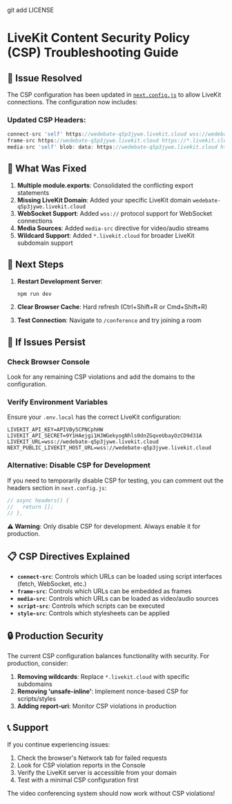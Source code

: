 git add LICENSE
# LiveKit Content Security Policy (CSP) Troubleshooting Guide

## 🚨 Issue Resolved

The CSP configuration has been updated in [`next.config.js`](next.config.js) to allow LiveKit connections. The configuration now includes:

### Updated CSP Headers:
```javascript
connect-src 'self' https://wedebate-q5p3jywe.livekit.cloud wss://wedebate-q5p3jywe.livekit.cloud https://*.livekit.cloud wss://*.livekit.cloud
frame-src https://wedebate-q5p3jywe.livekit.cloud https://*.livekit.cloud
media-src 'self' blob: data: https://wedebate-q5p3jywe.livekit.cloud https://*.livekit.cloud
```

## 🔧 What Was Fixed

1. **Multiple module.exports**: Consolidated the conflicting export statements
2. **Missing LiveKit Domain**: Added your specific LiveKit domain `wedebate-q5p3jywe.livekit.cloud`
3. **WebSocket Support**: Added `wss://` protocol support for WebSocket connections
4. **Media Sources**: Added `media-src` directive for video/audio streams
5. **Wildcard Support**: Added `*.livekit.cloud` for broader LiveKit subdomain support

## 🔄 Next Steps

1. **Restart Development Server**: 
   ```bash
   npm run dev
   ```

2. **Clear Browser Cache**: Hard refresh (Ctrl+Shift+R or Cmd+Shift+R)

3. **Test Connection**: Navigate to `/conference` and try joining a room

## 🐛 If Issues Persist

### Check Browser Console
Look for any remaining CSP violations and add the domains to the configuration.

### Verify Environment Variables
Ensure your `.env.local` has the correct LiveKit configuration:
```env
LIVEKIT_API_KEY=APIVBy5CPNCphHW
LIVEKIT_API_SECRET=9Y1HAejgi1HJWGekyogNhls0dnZGqveUbayOzCD9d31A
LIVEKIT_URL=wss://wedebate-q5p3jywe.livekit.cloud
NEXT_PUBLIC_LIVEKIT_HOST_URL=wss://wedebate-q5p3jywe.livekit.cloud
```

### Alternative: Disable CSP for Development
If you need to temporarily disable CSP for testing, you can comment out the headers section in `next.config.js`:

```javascript
// async headers() {
//   return [];
// },
```

**⚠️ Warning**: Only disable CSP for development. Always enable it for production.

## 📋 CSP Directives Explained

- **`connect-src`**: Controls which URLs can be loaded using script interfaces (fetch, WebSocket, etc.)
- **`frame-src`**: Controls which URLs can be embedded as frames
- **`media-src`**: Controls which URLs can be loaded as video/audio sources
- **`script-src`**: Controls which scripts can be executed
- **`style-src`**: Controls which stylesheets can be applied

## 🔒 Production Security

The current CSP configuration balances functionality with security. For production, consider:

1. **Removing wildcards**: Replace `*.livekit.cloud` with specific subdomains
2. **Removing 'unsafe-inline'**: Implement nonce-based CSP for scripts/styles
3. **Adding report-uri**: Monitor CSP violations in production

## 📞 Support

If you continue experiencing issues:
1. Check the browser's Network tab for failed requests
2. Look for CSP violation reports in the Console
3. Verify the LiveKit server is accessible from your domain
4. Test with a minimal CSP configuration first

The video conferencing system should now work without CSP violations!